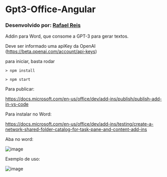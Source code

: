 # Gpt3-Office-Angular
### Desenvolvido por: [Rafael Reis](https://github.com/raffareis/)



Addin para Word, que consome a GPT-3 para gerar textos.

Deve ser informado uma apiKey da OpenAI (https://beta.openai.com/account/api-keys)

para iniciar, basta rodar

```
> npm install

> npm start
````



Para publicar:

https://docs.microsoft.com/en-us/office/dev/add-ins/publish/publish-add-in-vs-code

Para instalar no Word:

https://docs.microsoft.com/en-us/office/dev/add-ins/testing/create-a-network-shared-folder-catalog-for-task-pane-and-content-add-ins

Aba no word:

![image](https://user-images.githubusercontent.com/4365623/189484696-33de7bc1-7dc1-4bc2-b495-875631024cf6.png)

Exemplo de uso:

![image](https://user-images.githubusercontent.com/4365623/189484843-7892e353-2dd1-48e8-bc1d-85068971248f.png)

